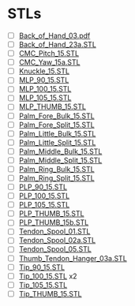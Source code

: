 # STLs

- [ ] [Back_of_Hand_03.pdf](./Back_of_Hand_03.pdf)
- [ ] [Back_of_Hand_23a.STL](./Back_of_Hand_23a.STL)
- [ ] [CMC_Pitch_15.STL](./CMC_Pitch_15.STL)
- [ ] [CMC_Yaw_15a.STL](./CMC_Yaw_15a.STL)
- [ ] [Knuckle_15.STL](./Knuckle_15.STL)
- [ ] [MLP_90_15.STL](./MLP_90_15.STL)
- [ ] [MLP_100_15.STL](./MLP_100_15.STL)
- [ ] [MLP_105_15.STL](./MLP_105_15.STL)
- [ ] [MLP_THUMB_15.STL](./MLP_THUMB_15.STL)
- [ ] [Palm_Fore_Bulk_15.STL](./Palm_Fore_Bulk_15.STL)
- [ ] [Palm_Fore_Split_15.STL](./Palm_Fore_Split_15.STL)
- [ ] [Palm_Little_Bulk_15.STL](./Palm_Little_Bulk_15.STL)
- [ ] [Palm_Little_Split_15.STL](./Palm_Little_Split_15.STL)
- [ ] [Palm_Middle_Bulk_15.STL](./Palm_Middle_Bulk_15.STL)
- [ ] [Palm_Middle_Split_15.STL](./Palm_Middle_Split_15.STL)
- [ ] [Palm_Ring_Bulk_15.STL](./Palm_Ring_Bulk_15.STL)
- [ ] [Palm_Ring_Split_15.STL](./Palm_Ring_Split_15.STL)
- [ ] [PLP_90_15.STL](./PLP_90_15.STL)
- [ ] [PLP_100_15.STL](./PLP_100_15.STL)
- [ ] [PLP_105_15.STL](./PLP_105_15.STL)
- [ ] [PLP_THUMB_15.STL](./PLP_THUMB_15.STL)
- [ ] [PLP_THUMB_15b.STL](./PLP_THUMB_15b.STL)
- [ ] [Tendon_Spool_01.STL](./Tendon_Spool_01.STL)
- [ ] [Tendon_Spool_02a.STL](./Tendon_Spool_02a.STL)
- [ ] [Tendon_Spool_05.STL](./Tendon_Spool_05.STL)
- [ ] [Thumb_Tendon_Hanger_03a.STL](./Thumb_Tendon_Hanger_03a.STL)
- [ ] [Tip_90_15.STL](./Tip_90_15.STL)
- [ ] [Tip_100_15.STL](./Tip_100_15.STL) x2
- [ ] [Tip_105_15.STL](./Tip_105_15.STL)
- [ ] [Tip_THUMB_15.STL](./Tip_THUMB_15.STL)